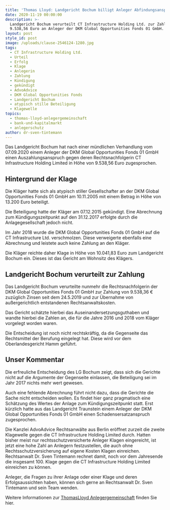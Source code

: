 ```yaml
---
title: 'Thomas Lloyd: Landgericht Bochum billigt Anleger Abfindungsanspruch zu.'
date: 2020-11-19 00:00:00
description: >-
  Landgericht Bochum verurteilt CT Infrastructure Holding Ltd. zur Zahlung von
  9.538,56 Euro an Anleger der DKM Global Opportunities Fonds 01 GmbH.
layout: post
style_id: post
image: /uploads/clause-2546124-1280.jpg
tags:
  - CT Infrastructure Holding Ltd.
  - Urteil
  - Erfolg
  - Klage
  - Anlegerin
  - Zahlung
  - Kündigung
  - gekündigt
  - AdvoAdvice
  - DKM Global Opportunities Fonds
  - Landgericht Bochum
  - atypisch stille Beteiligung
  - Klagewelle
topics:
  - thomas-lloyd-anlegergemeinschaft
  - bank-und-kapitalmarkt
  - anlegerschutz
author: dr-sven-tintemann
---
```

Das Landgericht Bochum hat nach einer mündlichen Verhandlung vom 07.09.2020 einem Anleger der DKM Global Opportunities Fonds 01 GmbH einen Auszahlungsanspruch gegen deren Rechtsnachfolgerin CT Infrastructure Holding Limited in Höhe von 9.538,56 Euro zugesprochen.

## Hintergrund der Klage

Die Kläger hatte sich als atypisch stiller Gesellschafter an der DKM Global Opportunities Fonds 01 GmbH am 10.11.2005 mit einem Betrag in Höhe von 13.200 Euro beteiligt.&nbsp;

Die Beteiligung hatte der Kläger am 07.12.2015 gekündigt. Eine Abrechnung zum Kündigungszeitpunkt auf den 31.12.2017 erfolgte durch die Anlagegesellschaft jedoch nicht.

Im Jahr 2018 wurde die DKM Global Opportunities Fonds 01 GmbH auf die CT Infrastructure Ltd. verschmolzen. Diese verweigerte ebenfalls eine Abrechnung und leistete auch keine Zahlung an den Kläger.&nbsp;

Die Kläger reichte daher Klage in Höhe von 10.041,83 Euro zum Landgericht Bochum ein. Dieses ist das Gericht am Wohnsitz des Klägers.

## Landgericht Bochum verurteilt zur Zahlung

Das Landgericht Bochum verurteilte nunmehr die Rechtsnachfolgerin der DKM Global Opportunities Fonds 01 GmbH zur Zahlung von 9.538,36 € zuzüglich Zinsen seit dem 24.5.2019 und zur Übernahme von außergerichtlich entstandenen Rechtsanwaltskosten.

Das Gericht schätzte hierbei das Auseinandersetzungsguthaben und wandte hierbei die Zahlen an, die für die Jahre 2016 und 2018 vom Kläger vorgelegt worden waren.&nbsp;

Die Entscheidung ist noch nicht rechtskräftig, da die Gegenseite das Rechtsmittel der Berufung eingelegt hat. Diese wird vor dem Oberlandesgericht Hamm geführt.

## Unser Kommentar

Die erfreuliche Entscheidung des LG Bochum zeigt, dass sich die Gerichte nicht auf die Argumente der Gegenseite einlassen, die Beteiligung sei im Jahr 2017 nichts mehr wert gewesen.&nbsp;

Auch eine fehlende Abrechnung führt nicht dazu, dass die Gerichte die Sache nicht entscheiden wollen. Es findet hier ganz pragmatisch eine Schätzung des Wertes der Anlage zum Kündigungszeitpunkt statt. Erst kürzlich hatte aus das Landgericht Traunstein einem Anleger der DKM Global Opportunities Fonds 01 GmbH einen Schadensersatzanspruch zugesprochen.&nbsp;&nbsp;

Die Kanzlei AdvoAdvice Rechtsanwälte aus Berlin eröffnet zurzeit die zweite Klagewelle gegen die CT Infrastructure Holding Limited durch. Hatten bisher meist nur rechtsschutzversicherte Anleger Klagen eingereicht, ist jetzt eine hohe Zahl an Anlegern festzustellen, die auch ohne Rechtsschutzversicherung auf eigene Kosten Klagen einreichen. Rechtsanwalt Dr. Sven Tintemann rechnet damit, noch vor dem Jahresende die insgesamt 100. Klage gegen die CT Infrastructure Holding Limited einreichen zu können.&nbsp;

Anleger, die Fragen zu ihrer Anlage oder einer Klage und deren Erfolgsaussichten haben, können sich gerne an Rechtsanwalt Dr. Sven Tintemann und sein Team wenden.

Weitere Informationen zur [ThomasLloyd Anlegergemeinschaft](/themen/thomas-lloyd-anlegergemeinschaft/) finden Sie hier.&nbsp;